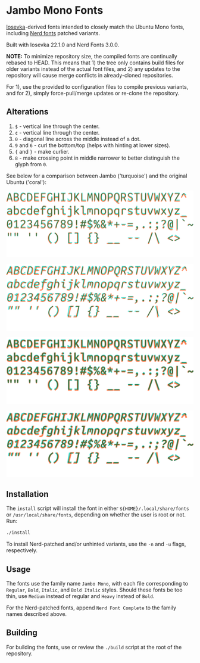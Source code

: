 # Jambo Mono Fonts

[Iosevka](https://github.com/be5invis/Iosevka)-derived fonts intended to
closely match the Ubuntu Mono fonts, including [Nerd
fonts](https://github.com/ryanoasis/nerd-fonts) patched variants.

Built with Iosevka 22.1.0 and Nerd Fonts 3.0.0.

**NOTE:** To minimize repository size, the compiled fonts are continually
rebased to HEAD. This means that 1) the tree only contains build files for
older variants instead of the actual font files, and 2) any updates to the
repository will cause merge conflicts in already-cloned repositories.

For 1), use the provided to configuration files to compile previous variants,
and for 2), simply force-pull/merge updates or re-clone the repository.

## Alterations

1. `$` - vertical line through the center.
2. `¢` - vertical line through the center.
3. `0` - diagonal line across the middle instead of a dot.
4. `9` and `6` - curl the bottom/top (helps with hinting at lower sizes).
5. `{` and `}` - make curlier.
6. `8` - make crossing point in middle narrower to better distinguish the glyph
   from `0`.

See below for a comparison between Jambo ('turquoise') and the original Ubuntu
('coral'):

![Regular](assets/comparison-R.png)

![Italic](assets/comparison-RI.png)

![Bold](assets/comparison-B.png)

![Bold Italic](assets/comparison-BI.png)

## Installation

The `install` script will install the font in either
`${HOME}/.local/share/fonts` or `/usr/local/share/fonts`, depending on whether
the user is root or not. Run:
```bash
./install
```

To install Nerd-patched and/or unhinted variants, use the `-n` and `-u` flags,
respectively.

## Usage

The fonts use the family name `Jambo Mono`, with each file corresponding to
`Regular`, `Bold`, `Italic`, and `Bold Italic` styles. Should these fonts be
too thin, use `Medium` instead of regular and `Heavy` instead of `Bold`.

For the Nerd-patched fonts, append `Nerd Font Complete` to the family names
described above.

## Building

For building the fonts, use or review the `./build` script at the root of the
repository.
